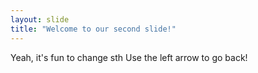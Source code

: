 ```yaml
---
layout: slide
title: "Welcome to our second slide!"
---
```

Yeah, it's fun to change sth
Use the left arrow to go back!
